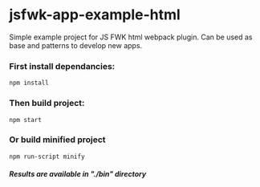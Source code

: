 # jsfwk-app-example-html
Simple example project for JS FWK html webpack plugin. Can be used as base and patterns to develop new apps. 

### First install dependancies:
```shell
npm install
```

### Then build project:
```shell
npm start
```

### Or build minified project
```shell
npm run-script minify
```

##### Results are available in "./bin" directory